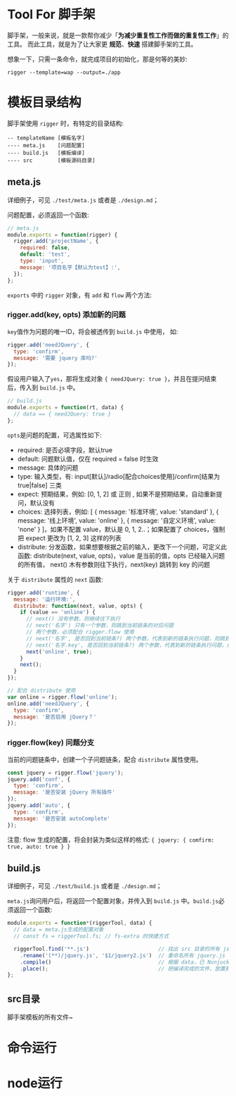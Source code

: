 # Tool For 脚手架

脚手架，一般来说，就是一款帮你减少「**为减少重复性工作而做的重复性工作**」的工具。
而此工具，就是为了让大家更 **规范**、**快速** 搭建脚手架的工具。

想象一下，只需一条命令，就完成项目的初始化，那是何等的美妙:
```
rigger --template=wap --output=./app
```

# 模板目录结构

脚手架使用 `rigger` 时，有特定的目录结构:

```text
-- templateName [模板名字]
---- meta.js    [问题配置]
---- build.js   [模板编译]
---- src        [模板源码目录]
```

## meta.js

详细例子，可见 `./test/meta.js` 或者是 `./design.md`；

问题配置，必须返回一个函数:
```javascript
// meta.js
module.exports = function(rigger) {
  rigger.add('projectName', {
    required: false,
    default: 'test',
    type: 'input',
    message: '项目名字【默认为test】:',
  });
};
```

`exports` 中的 `rigger` 对象，有 `add` 和 `flow` 两个方法:

### rigger.add(key, opts) 添加新的问题
`key`值作为问题的唯一ID，将会被透传到 `build.js` 中使用，
如:
```javascript
rigger.add('needJQuery', {
  type: 'confirm',
  message: '需要 jquery 库吗?'
});
```
假设用户输入了`yes`，那将生成对象 `{ needJQuery: true }`，并且在提问结束后，传入到 `build.js` 中。
```javascript
// build.js
module.exports = function(rt, data) {
  // data == { needJQuery: true }
};
```

`opts`是问题的配置，可选属性如下:
* required: 是否必填字段，默认true
* default: 问题默认值，仅在 required = false 时生效
* message: 具体的问题
* type: 输入类型，有: input[默认]/radio[配合choices使用]/confirm[结果为true|false] 三类
* expect: 预期结果，例如: [0, 1, 2] 或 正则 , 如果不是预期结果，自动重新提问，默认没有
* choices: 选择列表，例如: [ { message: '标准环境', value: 'standard' }, { message: '线上环境', value: 'online' }, { message: '自定义环境', value: 'none' } ]，如果不配置 value，默认是 0, 1, 2..；如果配置了 choices，强制把 expect 更改为 [1, 2, 3] 这样的列表
* distribute: 分发函数，如果想要根据之前的输入，更改下一个问题，可定义此函数: distribute(next, value, opts)，value 是当前的值，opts 已经输入问题的所有值， next() 木有参数则往下执行，next(key) 跳转到 key 的问题

关于 `distribute` 属性的 `next` 函数:
```javascript
rigger.add('runtime', {
  message: '运行环境:',
  distribute: function(next, value, opts) {
    if (value == 'online') {
      // next() 没有参数，则继续往下执行
      // next('名字') 只有一个参数，则跳到当前链条的对应问题
      // 两个参数，必须配合 rigger.flow 使用
      // next('名字', 是否回到当前链条?) 两个参数，代表到新的链条执行问题，则跳到新的链条
      // next('名字.key', 是否回到当前链条?) 两个参数，代表到新的链条执行问题，如果名字带有 “.”，则跳到新链条的“key”问题
      next('online', true);
    }
    next();
  }
});

// 配合 distribute 使用
var online = rigger.flow('online');
online.add('needJQuery', {
  type: 'confirm',
  message: '是否启用 jQuery？'
});
```

### rigger.flow(key) 问题分支

当前的问题链条中，创建一个子问题链条，配合 `distribute` 属性使用。
```javascript
const jquery = rigger.flow('jquery');
jquery.add('conf', {
  type: 'confirm',
  message: '是否安装 jQuery 所有插件'
});
jquery.add('auto', {
  type: 'confirm',
  message: '是否安装 autoComplete'
});
```

注意: flow 生成的配置，将会封装为类似这样的格式: `{ jquery: { comfirm: true, auto: true } }`


## build.js

详细例子，可见 `./test/build.js` 或者是 `./design.md`；

`meta.js`询问用户后，将返回一个配置对象，并传入到 `build.js` 中。`build.js`必须返回一个函数:

```javascript
module.exports = function*(riggerTool, data) {
  // data = meta.js生成的配置对象
  // const fs = riggerTool.fs; // fs-extra 的快捷方式

  riggerTool.find('**.js')                      // 找出 src 目录的所有 js 文件
    .rename('(**)/jquery.js', '$1/jquery2.js')  // 重命名所有 jquery.js
    .compile()                                  // 根据 data，已 Nunjucks 模板进行文件编译，注意只能编译文本文件
    .place();                                   // 把编译完成的文件，放置到目标目录的根目录下
};
```

## src目录

脚手架模板的所有文件~


# 命令运行

# node运行
